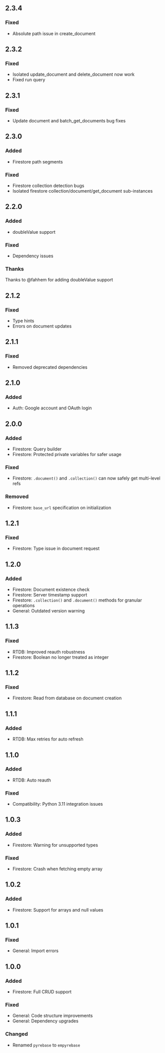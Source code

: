 ## 2.3.4
### Fixed
- Absolute path issue in create_document

## 2.3.2
### Fixed
- Isolated update_document and delete_document now work
- Fixed run query

## 2.3.1
### Fixed
- Update document and batch_get_documents bug fixes

## 2.3.0
### Added
- Firestore path segments

### Fixed
- Firestore collection detection bugs
- Isolated firestore collection/document/get_document sub-instances

## 2.2.0
### Added
- doubleValue support

### Fixed
- Dependency issues

### Thanks
Thanks to @fahhem for adding doubleValue support

## 2.1.2
### Fixed
- Type hints
- Errors on document updates

## 2.1.1
### Fixed
- Removed deprecated dependencies

## 2.1.0
### Added
- Auth: Google account and OAuth login

## 2.0.0
### Added
- Firestore: Query builder
- Firestore: Protected private variables for safer usage

### Fixed
- Firestore: `.document()` and `.collection()` can now safely get multi-level refs

### Removed
- Firestore: `base_url` specification on initialization

## 1.2.1
### Fixed
- Firestore: Type issue in document request

## 1.2.0
### Added
- Firestore: Document existence check
- Firestore: Server timestamp support
- Firestore: `.collection()` and `.document()` methods for granular operations
- General: Outdated version warning

## 1.1.3
### Fixed
- RTDB: Improved reauth robustness
- Firestore: Boolean no longer treated as integer

## 1.1.2
### Fixed
- Firestore: Read from database on document creation

## 1.1.1
### Added
- RTDB: Max retries for auto refresh

## 1.1.0
### Added
- RTDB: Auto reauth

### Fixed
- Compatibility: Python 3.11 integration issues

## 1.0.3
### Added
- Firestore: Warning for unsupported types

### Fixed
- Firestore: Crash when fetching empty array

## 1.0.2
### Added
- Firestore: Support for arrays and null values

## 1.0.1
### Fixed
- General: Import errors

## 1.0.0
### Added
- Firestore: Full CRUD support

### Fixed
- General: Code structure improvements
- General: Dependency upgrades

### Changed
- Renamed `pyrebase` to `empyrebase`
